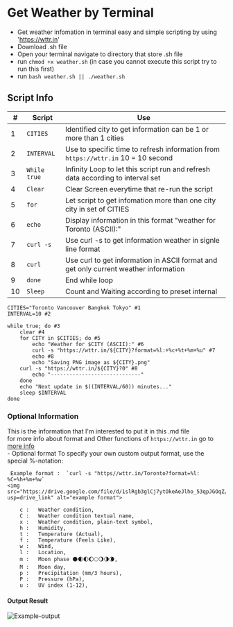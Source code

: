 # Get Weather by Terminal 
  - Get weather infomation in terminal easy and simple scripting by using 'https://wttr.in'
  - Download .sh file
  - Open your terminal navigate to directory that store .sh file
  - run `chmod +x weather.sh` (in case you cannot execute this script try to run this first)
  - run `bash weather.sh || ./weather.sh`
## Script Info 
| #  |   Script    |             Use                                                                |
|----|-------------|--------------------------------------------------------------------------------|
| 1  | `CITIES`    | Identified city to get information can be 1 or more than 1 cities              |
| 2  | `INTERVAL`  | Use to specific time to refresh information from `https://wttr.in` 10 = 10 second |
| 3  | `While true`| Infinity Loop to let this script run and refresh data according to interval set|
| 4  | `Clear`     | Clear Screen everytime that re-run the script |
| 5  | `for`       | Let script to get infomation more than one city city in set of CITIES |
| 6  | `echo`      | Display information in this format "weather for Toronto (ASCII):" |
| 7  | `curl -s`   | Use curl -s to get information weather in signle line format |
| 8  | `curl`     | Use curl to get information in ASCII format and get only current weather information| 
| 9  | `done`     | End while loop|
| 10 | `Sleep`    | Count and Waiting according to preset internal
```
CITIES="Toronto Vancouver Bangkok Tokyo" #1
INTERVAL=10 #2 

while true; do #3
    clear #4 
    for CITY in $CITIES; do #5
        echo "Weather for $CITY (ASCII):" #6
        curl -s "https://wttr.in/${CITY}?format=%l:+%c+%t+%m+%u" #7
        echo #8
        echo "Saving PNG image as ${CITY}.png" 
	curl -s "https://wttr.in/${CITY}?0" #8
        echo "-----------------------------"
    done
    echo "Next update in $((INTERVAL/60)) minutes..."
    sleep $INTERVAL
done
```



### Optional Information
This is the information that I'm interested to put it in this .md file\
for more info about format and Other functions of `https://wttr.in` go to [more info](https://github.com/chubin/wttr.in)\
    - Optional format To specify your own custom output format, use the special %-notation:

   	 Example format :  `curl -s "https//wttr.in/Toronto?format=%l: %C+%h+%m+%w`
	<img src="https://drive.google.com/file/d/1slRgb3glCj7ytOkeAeJlho_53qpJGOqZ/view?usp=drive_link" alt="example format">



```	
    c :   Weather condition,
    C :   Weather condition textual name,
    x :   Weather condition, plain-text symbol,
    h :   Humidity,
    t :   Temperature (Actual),
    f :   Temperature (Feels Like),
    w :   Wind,
    l :   Location,
    m :   Moon phase 🌑🌒🌓🌔🌕🌖🌗🌘,
    M :   Moon day,
    p :   Precipitation (mm/3 hours),
    P :   Pressure (hPa),
    u :   UV index (1-12),
```
#### Output Result
![Example-output](https://freeimage.host/i/FmNzCYB)
    

